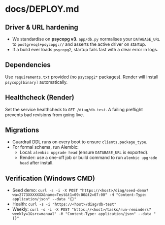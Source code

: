 # docs/DEPLOY.md
## Driver & URL hardening
- We standardise on **psycopg v3**. `app/db.py` normalises your `DATABASE_URL` to `postgresql+psycopg://` and asserts the active driver on startup.
- If a build ever loads `psycopg2`, startup fails fast with a clear error in logs.

## Dependencies
Use `requirements.txt` provided (no `psycopg2*` packages). Render will install `psycopg[binary]` automatically.

## Healthcheck (Render)
Set the service healthcheck to `GET /diag/db-test`. A failing preflight prevents bad revisions from going live.

## Migrations
- Guardrail DDL runs on every boot to ensure `clients.package_type`.
- For formal schema, run Alembic:
  - Local: `alembic upgrade head` (ensure `DATABASE_URL` is exported).
  - Render: use a one-off job or build command to run `alembic upgrade head` after install.

## Verification (Windows CMD)
- Seed demo: `curl -s -i -X POST "https://<host>/diag/seed-demo?wa=2773XXXXXXX&name=Test&t1=09:00&t2=07:00" -H "Content-Type: application/json" --data "{}"`
- Health: `curl -s -i "https://<host>/diag/db-test"`
- Weekly: `curl -s -i -X POST "https://<host>/tasks/run-reminders?weekly=1&src=manual" -H "Content-Type: application/json" --data "{}"`
